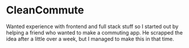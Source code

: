 # CleanCommute
Wanted experience with frontend and full stack stuff so I started out by helping a friend who wanted to make a commuting app. He scrapped the idea after a little over a week, but I managed to make this in that time.
